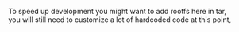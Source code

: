 To speed up development you might want to add rootfs here in tar,  
you will still need to customize a lot of hardcoded code at this point,  
